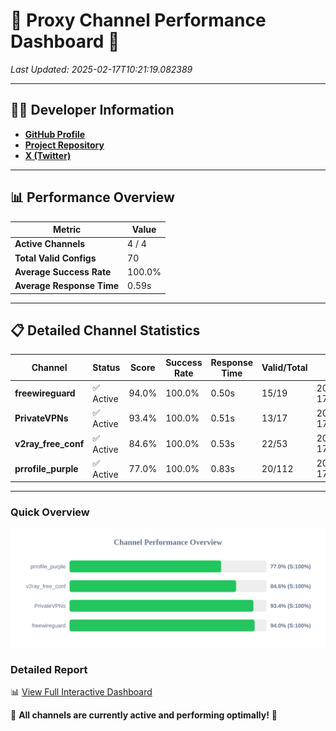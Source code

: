 # 🌟 Proxy Channel Performance Dashboard 🌟

_Last Updated: 2025-02-17T10:21:19.082389_

---

## 👩‍💻 Developer Information

- **[GitHub Profile](https://github.com/4n0nymou3)**  
- **[Project Repository](https://github.com/4n0nymou3/multi-proxy-config-fetcher)**  
- **[X (Twitter)](https://x.com/4n0nymou3)**  

---

## 📊 Performance Overview

| Metric                | Value       |
|-----------------------|-------------|
| **Active Channels**   | 4 / 4       |
| **Total Valid Configs** | 70          |
| **Average Success Rate** | 100.0%      |
| **Average Response Time** | 0.59s       |

---

## 📋 Detailed Channel Statistics

| Channel          | Status     | Score  | Success Rate | Response Time | Valid/Total | Last Success               |
|------------------|------------|--------|--------------|---------------|-------------|----------------------------|
| **freewireguard**  | ✅ Active  | 94.0%  | 100.0% | 0.50s         | 15/19       | 2025-02-17T10:21:19.080930 |
| **PrivateVPNs**  | ✅ Active  | 93.4%  | 100.0% | 0.51s         | 13/17       | 2025-02-17T10:21:18.558280 |
| **v2ray_free_conf**  | ✅ Active  | 84.6%  | 100.0% | 0.53s         | 22/53       | 2025-02-17T10:21:18.016201 |
| **prrofile_purple**  | ✅ Active  | 77.0%  | 100.0% | 0.83s         | 20/112       | 2025-02-17T10:21:17.449353 |

---

### Quick Overview
<div align="center">
  <a href="https://raw.githubusercontent.com/nullluser/NullRepo/refs/heads/main/assets/channel_stats_chart.svg">
    <img src="https://raw.githubusercontent.com/nullluser/NullRepo/refs/heads/main/assets/channel_stats_chart.svg" alt="Source Performance Statistics" width="800">
  </a>
</div>

### Detailed Report
📊 [View Full Interactive Dashboard](https://htmlpreview.github.io/?https://github.com/nullluser/NullRepo/blob/main/assets/performance_report.html)

🎉 **All channels are currently active and performing optimally!** 🎉
